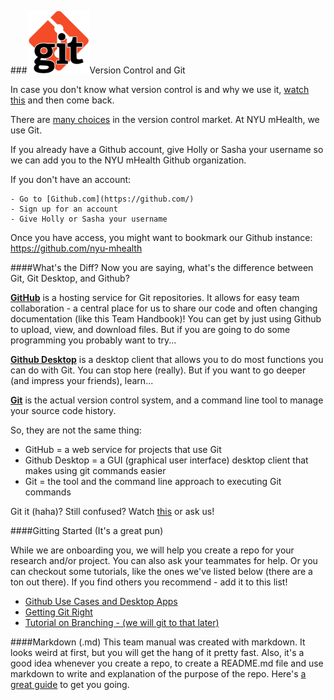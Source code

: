 ###<img src="/Images/git-logo.jpg" width="100">Version Control and Git

In case you don't know what version control is and why we use it, [watch this](http://git-scm.com/video/what-is-version-control) and then come back.

There are [many choices](https://en.wikipedia.org/wiki/Comparison_of_version_control_software) in the version control market. At NYU mHealth, we use Git. 

If you already have a Github account, give Holly or Sasha your username so we can add you to the NYU mHealth Github organization. 

If you don't have an account:

    - Go to [Github.com](https://github.com/)  
    - Sign up for an account    
    - Give Holly or Sasha your username  

Once you have access, you might want to bookmark our Github instance: https://github.com/nyu-mhealth

####What's the Diff?
Now you are saying, what's the difference between Git, Git Desktop, and Github? 

**[GitHub](https://github.com/)** is a hosting service for Git repositories. It allows for easy team collaboration - a central place for us to share our code and often changing documentation (like this Team Handbook)! You can get by just using Github to upload, view, and download files. But if you are going to do some programming you probably want to try... 

**[Github Desktop](https://desktop.github.com/)** is a desktop client that allows you to do most functions you can do with Git. You can stop here (really). But if you want to go deeper (and impress your friends), learn...   

**[Git](https://git-scm.com/)** is the actual version control system, and a command line tool to manage your source code history.   

So, they are not the same thing: 
- GitHub = a web service for projects that use Git
- Github Desktop = a GUI (graphical user interface) desktop client that makes using git commands easier
- Git = the tool and the command line approach to executing Git commands

Git it (haha)? Still confused? Watch [this](https://www.youtube.com/watch?v=xKVlZ3wFVKA) or ask us!

####Gitting Started (It's a great pun)

While we are onboarding you, we will help you create a repo for your research and/or project. You can also ask your teammates for help. Or you can checkout some tutorials, like the ones we've listed below (there are a ton out there). If you find others you recommend - add it to this list!

- [Github Use Cases and Desktop Apps](https://www.youtube.com/watch?v=l40x1EshOBE)
- [Getting Git Right](https://www.atlassian.com/git/)
- [Tutorial on Branching - (we will git to that later)](http://pcottle.github.io/learnGitBranching/)

####Markdown (.md)
This team manual was created with markdown. It looks weird at first, but you will get the hang of it pretty fast. Also, it's a good idea whenever you create a repo, to create a README.md file and use markdown to write and explanation of the purpose of the repo. Here's [a great guide](https://guides.github.com/features/mastering-markdown/) to get you going. 

